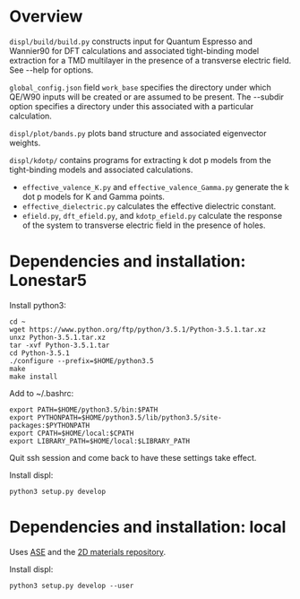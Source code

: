 # Overview

`displ/build/build.py` constructs input for Quantum Espresso and Wannier90 for DFT calculations and associated tight-binding model extraction for a TMD multilayer in the presence of a transverse electric field. See --help for options.

`global_config.json` field `work_base` specifies the directory under which QE/W90 inputs will be created or are assumed to be present. The --subdir option specifies a directory under this associated with a particular calculation.

`displ/plot/bands.py` plots band structure and associated eigenvector weights.

`displ/kdotp/` contains programs for extracting k dot p models from the tight-binding models and associated calculations.
* `effective_valence_K.py` and `effective_valence_Gamma.py` generate the k dot p models for K and Gamma points.
* `effective_dielectric.py` calculates the effective dielectric constant.
* `efield.py`, `dft_efield.py`, and `kdotp_efield.py` calculate the response of the system to transverse electric field in the presence of holes.

# Dependencies and installation: Lonestar5

Install python3:

    cd ~
    wget https://www.python.org/ftp/python/3.5.1/Python-3.5.1.tar.xz
    unxz Python-3.5.1.tar.xz
    tar -xvf Python-3.5.1.tar
    cd Python-3.5.1
    ./configure --prefix=$HOME/python3.5
    make
    make install

Add to ~/.bashrc:

    export PATH=$HOME/python3.5/bin:$PATH
    export PYTHONPATH=$HOME/python3.5/lib/python3.5/site-packages:$PYTHONPATH
    export CPATH=$HOME/local:$CPATH
    export LIBRARY_PATH=$HOME/local:$LIBRARY_PATH

Quit ssh session and come back to have these settings take effect.

Install displ:

    python3 setup.py develop

# Dependencies and installation: local

Uses [ASE](https://wiki.fysik.dtu.dk/ase/index.html) and the [2D materials repository](https://cmr.fysik.dtu.dk/c2dm/c2dm.html).

Install displ:

    python3 setup.py develop --user
